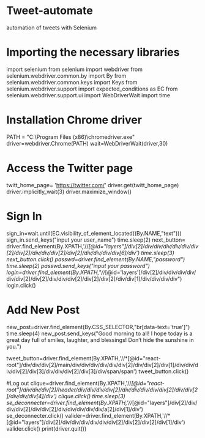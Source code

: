 # Tweet-automate
automation of tweets with Selenium
# Importing the necessary libraries
import selenium
from selenium import webdriver
from selenium.webdriver.common.by import By
from selenium.webdriver.common.keys import Keys
from selenium.webdriver.support import expected_conditions as EC
from selenium.webdriver.support.ui import WebDriverWait
import time

# Installation Chrome driver
PATH =  "C:\Program Files (x86)\chromedriver.exe"
driver=webdriver.Chrome(PATH)
wait=WebDriverWait(driver,30)


# Access the Twitter page 
twitt_home_page= 'https://twitter.com/'
driver.get(twitt_home_page)
driver.implicitly_wait(3)
driver.maximize_window()

# Sign In
sign_in=wait.until(EC.visibility_of_element_located((By.NAME,"text")))
sign_in.send_keys("input your user_name") 
time.sleep(2)
next_button= driver.find_element(By.XPATH,'//*[@id="layers"]/div[2]/div/div/div/div/div/div[2]/div[2]/div/div/div[2]/div[2]/div/div/div/div[6]/div')
time.sleep(3)
next_button.click()
passwd=driver.find_element(By.NAME,"password")
time.sleep(2)
passwd.send_keys("input your password")
login=driver.find_element(By.XPATH,"//*[@id='layers']/div[2]/div/div/div/div/div/div[2]/div[2]/div/div/div[2]/div[2]/div[2]/div/div[1]/div/div/div/div")
login.click()

# Add New Post
new_post=driver.find_element(By.CSS_SELECTOR,"br[data-text='true']")
time.sleep(4)
new_post.send_keys("Good morning to all! I hope today is a great day full of smiles, laughter, and blessings! Don’t hide the sunshine in you.")

tweet_button=driver.find_element(By.XPATH,'//*[@id="react-root"]/div/div/div[2]/main/div/div/div/div/div/div[2]/div/div[2]/div[1]/div/div/div/div[2]/div[3]/div/div/div[2]/div[3]/div/span/span')
tweet_button.click()

#Log out 
clique=driver.find_element(By.XPATH,'//*[@id="react-root"]/div/div/div[2]/header/div/div/div/div[2]/div/div/div/div/div[2]/div/div[2]/div/div/div[4]/div')
clique.click()
time.sleep(3)
se_deconnecter=driver.find_element(By.XPATH,'//*[@id="layers"]/div[2]/div/div/div[2]/div/div[2]/div/div/div/div/div/a[2]/div[1]/div')
se_deconnecter.click()
valider=driver.find_element(By.XPATH,'//*[@id="layers"]/div[2]/div/div/div/div/div/div[2]/div[2]/div[2]/div[1]/div')
valider.click()
print(driver.quit())


